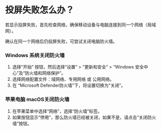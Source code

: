 # 投屏失败怎么办？

若显示投屏失败，首先检查网络，确保移动设备与电脑连接到同一个网络（局域网）。

确认在同一个网络后仍投屏失败，可尝试关闭电脑防火墙。

### Windows 系统关闭防火墙

1. 选择“开始” 按钮，然后选择“设置” > “更新和安全” > “Windows 安全中心”及“防火墙和网络保护”。
2. 选择网络配置文件：域网络、专用网络 或 公用网络。
3. 在 “Microsoft Defender防火墙”下，将设置切换为“关闭”。

### 苹果电脑 macOS关闭防火墙

1. 在苹果菜单中选择“网络”，选择“防火墙”标签。
2. 如果按钮显示“停用”，那么防火墙已经被关闭，如果不是，请点击“关闭防火墙”按钮。
